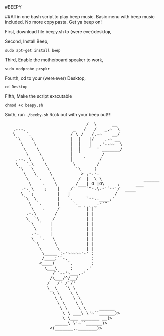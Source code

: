 
#BEEPY

##All in one bash script to play beep music. Basic menu with beep music included. No more copy pasta.  Get ya beep on! 

First, download file beepy.sh to (were ever)desktop, 

Second, Install Beep, 

`sudo apt-get install beep` 

Third, Enable the motherboard speaker to work,

`sudo modprobe pcspkr` 

Fourth, cd to your (were ever) Desktop, 

`cd Desktop` 

Fifth, Make the script exacutable 

`chmod +x beepy.sh`

Sixth, run `./beeby.sh` Rock out with your beep out!!!!

<pre>
                               /  \      __
   .---.                  _   /   /   _.~  \
   \    `.               / \ /   /.-~    __/
    `\    \              |  |   |/    .-~ __
      \    \             |  |   |   .'--~~  \
       \    \            |  |   `  ' _______/
        \    \           |  `        /
    .--. \    \          |    `     /
    \   `.\    \          \        /
     `\   \     \          `\     (
       \   \     \           > ,-.-.
        \   `.    \         /  |  \ \                ______ > BEEP, BEEP!
         \    .    \       /___| O |O\     ,      ___ 
      .-. \    ;    |    /`    `^-.\.-'`--'/  ____
      \  `;         |   |                 /
       `\  \        |   `.     `--..____,'
         \  `.      |     `._     _.-'^
          \   .     /         `|`|`
        .-.\       /           | |
        \  `\     /            | |
         `\  `   |             | |
           \     |             | |
          .-.    |             | |
          \  `.   \            | |
           `\      \           | |
             \      \          | |
              \_____ :-'~~~~~'-' ;
              /____;``-.         :
             <____(     `.       ;
               \___\     ;     .'
                  /``--'~___.-'
                 /\___/^/__/
                /   /' /`/'
                \  \   `\ \
                 `\ \    \ \
                   \ \    \ \
                    \ \    \ \
                     \ \    \ \     ______
                      \ \ ___\ \'~``______)>
                      \ \___ _______ __)>
                   _____\ \'~``______)>
                 <(_______.._______)>
                 <pre>
